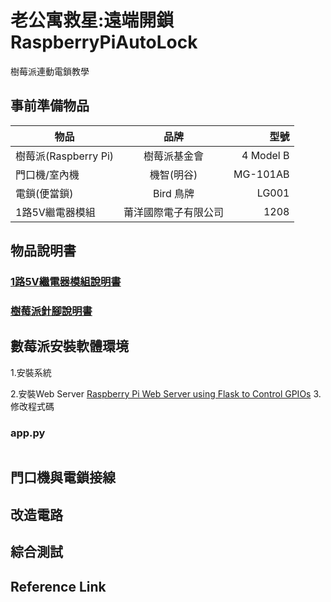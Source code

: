 # 老公寓救星:遠端開鎖 RaspberryPiAutoLock
樹莓派連動電鎖教學

## 事前準備物品

| 物品           | 品牌           | 型號  |
| ------------- |:---------------------------:| ---------:|
| 樹莓派(Raspberry Pi) | 樹莓派基金會           | 4 Model B|
| 門口機/室內機         | 機智(明谷)            | MG-101AB|
| 電鎖(便當鎖)          | Bird 鳥牌            | LG001   |
| 1路5V繼電器模組       | 莆洋國際電子有限公司  |   1208   |

## 物品說明書
### [1路5V繼電器模組說明書](http://www.pu-yang.com.tw/download.html)
### [樹莓派針腳說明書](https://pinout.xyz/)

## 數莓派安裝軟體環境

1.安裝系統

2.安裝Web Server [Raspberry Pi Web Server using Flask to Control GPIOs](https://randomnerdtutorials.com/raspberry-pi-web-server-using-flask-to-control-gpios/)
3.修改程式碼
### app.py
```no-highlight

```
## 門口機與電鎖接線

## 改造電路

## 綜合測試

## Reference Link
